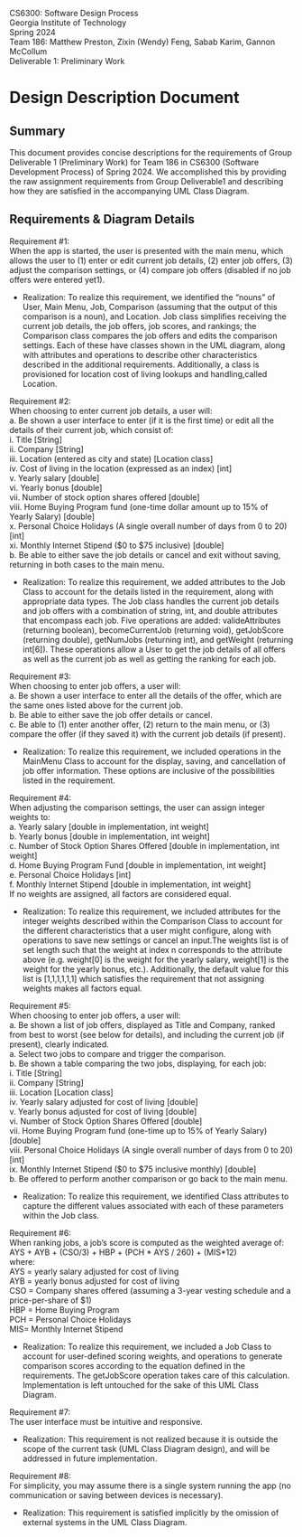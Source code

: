 CS6300: Software Design Process  
Georgia Institute of Technology  
Spring 2024  
Team 186: Matthew Preston, Zixin (Wendy) Feng, Sabab Karim, Gannon McCollum  
Deliverable 1: Preliminary Work  

# Design Description Document

## Summary
This document provides concise descriptions for the requirements of Group Deliverable 1 (Preliminary Work) for Team 186 in CS6300 (Software Development Process) of Spring 2024. We accomplished this by providing the raw assignment requirements from Group Deliverable1 and describing how they are satisfied in the accompanying UML Class Diagram.

## Requirements & Diagram Details

Requirement #1:  
When the app is started, the user is presented with the main menu, which allows the user to (1) enter or edit current job details, (2) enter job offers, (3) adjust the comparison settings, or (4) compare job offers (disabled if no job offers were entered yet1).  

- Realization: To realize this requirement, we identified the “nouns” of User, Main Menu, Job, Comparison  (assuming that the output of this comparison is a noun), and Location. Job class simplifies receiving the current job details, the job offers, job scores, and rankings; the Comparison class compares the job offers and edits the comparison settings. Each of these have classes shown in the UML diagram, along with attributes and operations to describe other characteristics described in the additional requirements. Additionally, a class is provisioned for location cost of living lookups and handling,called Location.

Requirement #2:  
When choosing to enter current job details, a user will:  
a.  Be shown a user interface to enter (if it is the first time) or edit all the details of their current job, which consist of:  
i.  Title [String]  
ii. Company [String]  
iii.  Location (entered as city and state) [Location class]  
iv. Cost of living in the location (expressed as an index) [int]  
v.  Yearly salary [double]  
vi. Yearly bonus [double]  
vii.  Number of stock option shares offered [double]  
viii. Home Buying Program fund (one-time dollar amount up to 15% of Yearly Salary) [double]  
x.  Personal Choice Holidays (A single overall number of days from 0 to 20) [int]  
xi. Monthly Internet Stipend ($0 to $75 inclusive) [double]  
b.  Be able to either save the job details or cancel and exit without saving, returning in both cases to the main menu.  

- Realization: To realize this requirement, we added attributes to the Job Class to account for the details listed in the requirement, along with appropriate data types. The Job class handles the current job details and job offers with a combination of string, int, and double attributes that encompass each job. Five operations are added: valideAttributes (returning boolean), becomeCurrentJob (returning void), getJobScore (returning double), getNumJobs (returning int), and getWeight (returning int[6]). These operations allow a User to get the job details of all offers as well as the current job as well as getting the ranking for each job.  

Requirement #3:  
When choosing to enter job offers, a user will:  
a.  Be shown a user interface to enter all the details of the offer, which are the same ones listed above for the current job.  
b.  Be able to either save the job offer details or cancel.  
c.  Be able to (1) enter another offer, (2) return to the main menu, or (3) compare the offer (if they saved it) with the current job details (if present).  

- Realization: To realize this requirement, we included operations in the MainMenu Class to account for the display, saving, and cancellation of job offer information. These options are inclusive of the possibilities listed in the requirement.  

Requirement #4:  
When adjusting the comparison settings, the user can assign integer weights to:  
a.  Yearly salary [double in implementation, int weight]  
b.  Yearly bonus [double in implementation, int weight]  
c.  Number of Stock Option Shares Offered [double in implementation, int weight]  
d.  Home Buying Program Fund [double in implementation, int weight]  
e.  Personal Choice Holidays [int]  
f.  Monthly Internet Stipend [double in implementation, int weight]  
If no weights are assigned, all factors are considered equal.  

- Realization: To realize this requirement, we included attributes for the integer weights described within the Comparison Class to account for the different characteristics that a user might configure, along with operations to save new settings or cancel an input.The weights list is of set length such that the weight at index n corresponds to the attribute above (e.g. weight[0] is the weight for the yearly salary, weight[1] is the weight for the yearly bonus, etc.). Additionally, the default value for this list is [1,1,1,1,1,1] which satisfies the requirement that not assigning weights makes all factors equal.  

Requirement #5:  
When choosing to enter job offers, a user will:  
a.  Be shown a list of job offers, displayed as Title and Company, ranked from best to worst (see below for details), and including the current job (if present), clearly indicated.  
a.  Select two jobs to compare and trigger the comparison.  
b.  Be shown a table comparing the two jobs, displaying, for each job:  
i.  Title [String]  
ii. Company [String]  
iii.  Location [Location class]  
iv. Yearly salary adjusted for cost of living [double]  
v.  Yearly bonus adjusted for cost of living [double]  
vi. Number of Stock Option Shares Offered [double]  
vii.  Home Buying Program fund (one-time up to 15% of Yearly Salary) [double]  
viii. Personal Choice Holidays (A single overall number of days from 0 to 20) [int]  
ix. Monthly Internet Stipend ($0 to $75 inclusive monthly) [double]  
b.  Be offered to perform another comparison or go back to the main menu.  

- Realization: To realize this requirement, we identified Class attributes to capture the different values associated with each of these parameters within the Job class.  

Requirement #6:  
When ranking jobs, a job’s score is computed as the weighted average of:  
AYS + AYB + (CSO/3) + HBP + (PCH * AYS / 260) + (MIS*12)  
where:  
AYS = yearly salary adjusted for cost of living  
AYB = yearly bonus adjusted for cost of living  
CSO = Company shares offered (assuming a 3-year vesting schedule and a price-per-share of $1)  
HBP = Home Buying Program  
PCH = Personal Choice Holidays  
MIS= Monthly Internet Stipend  

- Realization: To realize this requirement, we included a Job Class to account for user-defined scoring weights, and operations to generate comparison scores according to the equation defined in the requirements. The getJobScore operation takes care of this calculation. Implementation is left untouched for the sake of this UML Class Diagram.  

Requirement #7:  
The user interface must be intuitive and responsive.  

- Realization: This requirement is not realized because it is outside the scope of the current task (UML Class Diagram design), and will be addressed in future implementation.  

Requirement #8:  
For simplicity, you may assume there is a single system running the app (no communication or saving between devices is necessary).  

- Realization: This requirement is satisfied implicitly by the omission of external systems in the UML Class Diagram.